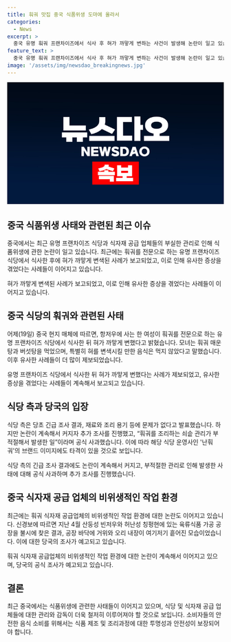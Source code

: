 ```yaml
---
title: 훠궈 맛집 중국 식품위생 도마에 올라서
categories:
  - News
excerpt: >
  중국 유명 훠궈 프랜차이즈에서 식사 후 혀가 까맣게 변하는 사건이 발생해 논란이 일고 있습니다. 이에 따라 유사한 사례가 속출하며 관련 식당에 대한 조사가 진행되고 있습니다. 이와 함께 최근 훠궈 식자재 공급업체의 비위생적인 작업 환경이 밝혀지면서 중국의 식품위생 문제가 다시 한번 대두되고 있습니다. 거위와 오리 내장이 불건전한 환경에서 가공되고 있었으며, 이에 대한 당국의 조사가 진행 중에 있습니다.
feature_text: >
  중국 유명 훠궈 프랜차이즈에서 식사 후 혀가 까맣게 변하는 사건이 발생해 논란이 일고 있습니다. 이에 따라 유사한 사례가 속출하며 관련 식당에 대한 조사가 진행되고 있습니다. 이와 함께 최근 훠궈 식자재 공급업체의 비위생적인 작업 환경이 밝혀지면서 중국의 식품위생 문제가 다시 한번 대두되고 있습니다. 거위와 오리 내장이 불건전한 환경에서 가공되고 있었으며, 이에 대한 당국의 조사가 진행 중에 있습니다.
image: '/assets/img/newsdao_breakingnews.jpg'
---
```


<p><img src="/assets/img/newsdao_breakingnews.jpg" alt="koreaapp 속보" /></p>

<h2 data-ke-size="size26">중국 식품위생 사태와 관련된 최근 이슈</h2>

<p>중국에서는 최근 유명 프랜차이즈 식당과 식자재 공급 업체들의 부실한 관리로 인해 식품위생에 관한 논란이 일고 있습니다. 최근에는 훠궈를 전문으로 하는 유명 프랜차이즈 식당에서 식사한 후에 혀가 까맣게 변색된 사례가 보고되었고, 이로 인해 유사한 증상을 겪었다는 사례들이 이어지고 있습니다.</p>

<p data-ke-size="size16">혀가 까맣게 변색된 사례가 보고되었고, 이로 인해 유사한 증상을 겪었다는 사례들이 이어지고 있습니다.</p>

<h2 data-ke-size="size26">중국 식당의 훠궈와 관련된 사태</h2>

<p>어제(19일) 중국 현지 매체에 따르면, 항저우에 사는 한 여성이 훠궈를 전문으로 하는 유명 프랜차이즈 식당에서 식사한 뒤 혀가 까맣게 변했다고 밝혔습니다. 모녀는 훠궈 매운탕과 버섯탕을 먹었으며, 특별히 혀를 변색시킬 만한 음식은 먹지 않았다고 말했습니다. 이후 유사한 사례들이 더 많이 제보되었습니다.</p>

<p data-ke-size="size16">유명 프랜차이즈 식당에서 식사한 뒤 혀가 까맣게 변했다는 사례가 제보되었고, 유사한 증상을 겪었다는 사례들이 계속해서 보고되고 있습니다.</p>

<h2 data-ke-size="size26">식당 측과 당국의 입장</h2>

<p>식당 측은 당초 긴급 조사 결과, 재료와 조리 용기 등에 문제가 없다고 발표했습니다. 하지만 논란이 계속해서 커지자 추가 조사를 진행했고, “훠궈를 조리하는 쇠솥 관리가 부적절해서 발생한 일”이라며 공식 사과했습니다. 이에 따라 해당 식당 운영사인 '난훠궈'의 브랜드 이미지에도 타격이 있을 것으로 보입니다.</p>

<p data-ke-size="size16">식당 측의 긴급 조사 결과에도 논란이 계속해서 커지고, 부적절한 관리로 인해 발생한 사태에 대해 공식 사과하며 추가 조사를 진행했습니다.</p>

<h2 data-ke-size="size26">중국 식자재 공급 업체의 비위생적인 작업 환경</h2>

<p>최근에는 훠궈 식자재 공급업체의 비위생적인 작업 환경에 대한 논란도 이어지고 있습니다. 신경보에 따르면 지난 4월 산둥성 빈저우와 허난성 칭펑현에 있는 육류식품 가공 공장을 불시에 찾은 결과, 공장 바닥에 거위와 오리 내장이 여기저기 흩어진 모습이었습니다. 이에 대한 당국의 조사가 예고되고 있습니다.</p>

<p data-ke-size="size16">훠궈 식자재 공급업체의 비위생적인 작업 환경에 대한 논란이 계속해서 이어지고 있으며, 당국의 공식 조사가 예고되고 있습니다.</p>

<h2 data-ke-size="size26">결론</h2>

<p>최근 중국에서는 식품위생에 관련한 사태들이 이어지고 있으며, 식당 및 식자재 공급 업체들에 대한 관리와 감독이 더욱 철저히 이루어져야 할 것으로 보입니다. 소비자들의 안전한 음식 소비를 위해서는 식품 제조 및 조리과정에 대한 투명성과 안전성이 보장되어야 합니다.</p>

<p data-ke-size="size16">&nbsp;</p>

